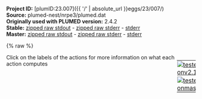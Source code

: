**Project ID:** [plumID:23.007]({{ '/' | absolute_url }}eggs/23/007/)  
**Source:** plumed-nest/nrpe3/plumed.dat  
**Originally used with PLUMED version:** 2.4.2  
**Stable:** [zipped raw stdout](plumed.dat.plumed.stdout.txt.zip) - [zipped raw stderr](plumed.dat.plumed.stderr.txt.zip) - [stderr](plumed.dat.plumed.stderr)  
**Master:** [zipped raw stdout](plumed.dat.plumed_master.stdout.txt.zip) - [zipped raw stderr](plumed.dat.plumed_master.stderr.txt.zip) - [stderr](plumed.dat.plumed_master.stderr)  

{% raw %}
<div style="width: 100%; float:left">
<div style="width: 90%; float:left" id="value_details_data/plumed-nest/nrpe3/plumed.dat"> Click on the labels of the actions for more information on what each action computes </div>
<div style="width: 10%; float:left"><table><tr><td style="padding:1px"><a href="plumed.dat.plumed.stderr"><img src="https://img.shields.io/badge/v2.10-passing-green.svg" alt="tested onv2.10" /></a></td></tr><tr><td style="padding:1px"><a href="plumed.dat.plumed_master.stderr"><img src="https://img.shields.io/badge/master-passing-green.svg" alt="tested onmaster" /></a></td></tr></table></div></div>
<pre style="width=97%;">
<span style="color:blue" class="comment">#! vim:ft=plumed</span>
<span style="color:blue" class="comment">#RESTART  </span>
<span class="plumedtooltip" style="color:green">WHOLEMOLECULES<span class="right">This action is used to rebuild molecules that can become split by the periodic boundary conditions. <a href="https://www.plumed.org/doc-master/user-doc/html/_w_h_o_l_e_m_o_l_e_c_u_l_e_s.html" style="color:green">More details</a><i></i></span></span> <span class="plumedtooltip">ENTITY0<span class="right">the atoms that make up a molecule that you wish to align<i></i></span></span>=1-73

<span style="display:none;" id="data/plumed-nest/nrpe3/plumed.dat">The WHOLEMOLECULES action with label <b></b> calculates something</span><span id="data/plumed-nest/nrpe3/plumed.datcn.dat_short"><span class="plumedtooltip" style="color:green">INCLUDE<span class="right">Includes an external input file, similar to #include in C preprocessor. <a href="https://www.plumed.org/doc-master/user-doc/html/_i_n_c_l_u_d_e.html">More details</a>. Show <a class="toggler" href='javascript:;' onclick='toggleDisplay("data/plumed-nest/nrpe3/plumed.datcn.dat");'>included file</a><i></i></span></span> <span class="plumedtooltip">FILE<span class="right">file to be included<i></i></span></span>=<a class="toggler" href='javascript:;' onclick='toggleDisplay("data/plumed-nest/nrpe3/plumed.datcn.dat");'>cn.dat</a>
</span><span id="data/plumed-nest/nrpe3/plumed.datcn.dat_long" style="display:none;"><span style="color:blue" class="comment"># The command:
</span><span class="toggler" style="color:red" onclick='toggleDisplay("data/plumed-nest/nrpe3/plumed.datcn.dat")'># INCLUDE FILE=cn.dat
</span><span style="color:blue" class="comment"># ensures PLUMED loads the contents of the file called cn.dat</span>
<span style="color:blue" class="comment"># The contents of this file are shown below (click the red comment to hide them).</span>
<span style="display:none;" id="data/plumed-nest/nrpe3/plumed.datcn.dat">The INCLUDE action with label <b>cn.dat</b> calculates something</span><b name="data/plumed-nest/nrpe3/plumed.datr1" onclick='showPath("data/plumed-nest/nrpe3/plumed.dat","data/plumed-nest/nrpe3/plumed.datr1","data/plumed-nest/nrpe3/plumed.datr1","violet")'>r1</b><span style="display:none;" id="data/plumed-nest/nrpe3/plumed.datr1">The COM action with label <b>r1</b> calculates the following quantities:<table  align="center" frame="void" width="95%" cellpadding="5%"><tr><td width="5%"><b> Quantity </b>  </td><td width="5%"><b> Type </b>  </td><td><b> Description </b> </td></tr><tr><td width="5%">r1</td><td width="5%"><font color="violet">atoms</font></td><td>virtual atom calculated by COM action</td></tr></table></span>: <span class="plumedtooltip" style="color:green">COM<span class="right">Calculate the center of mass for a group of atoms. <a href="https://www.plumed.org/doc-master/user-doc/html/_c_o_m.html" style="color:green">More details</a><i></i></span></span> <span class="plumedtooltip">ATOMS<span class="right">the list of atoms which are involved the virtual atom's definition<i></i></span></span>=13,22 <span style="color:blue" class="comment">#res 1 and 10 agg in trial 1</span>
<b name="data/plumed-nest/nrpe3/plumed.datr2" onclick='showPath("data/plumed-nest/nrpe3/plumed.dat","data/plumed-nest/nrpe3/plumed.datr2","data/plumed-nest/nrpe3/plumed.datr2","violet")'>r2</b><span style="display:none;" id="data/plumed-nest/nrpe3/plumed.datr2">The COM action with label <b>r2</b> calculates the following quantities:<table  align="center" frame="void" width="95%" cellpadding="5%"><tr><td width="5%"><b> Quantity </b>  </td><td width="5%"><b> Type </b>  </td><td><b> Description </b> </td></tr><tr><td width="5%">r2</td><td width="5%"><font color="violet">atoms</font></td><td>virtual atom calculated by COM action</td></tr></table></span>: <span class="plumedtooltip" style="color:green">COM<span class="right">Calculate the center of mass for a group of atoms. <a href="https://www.plumed.org/doc-master/user-doc/html/_c_o_m.html" style="color:green">More details</a><i></i></span></span> <span class="plumedtooltip">ATOMS<span class="right">the list of atoms which are involved the virtual atom's definition<i></i></span></span>=41,50
<b name="data/plumed-nest/nrpe3/plumed.datr3" onclick='showPath("data/plumed-nest/nrpe3/plumed.dat","data/plumed-nest/nrpe3/plumed.datr3","data/plumed-nest/nrpe3/plumed.datr3","violet")'>r3</b><span style="display:none;" id="data/plumed-nest/nrpe3/plumed.datr3">The COM action with label <b>r3</b> calculates the following quantities:<table  align="center" frame="void" width="95%" cellpadding="5%"><tr><td width="5%"><b> Quantity </b>  </td><td width="5%"><b> Type </b>  </td><td><b> Description </b> </td></tr><tr><td width="5%">r3</td><td width="5%"><font color="violet">atoms</font></td><td>virtual atom calculated by COM action</td></tr></table></span>: <span class="plumedtooltip" style="color:green">COM<span class="right">Calculate the center of mass for a group of atoms. <a href="https://www.plumed.org/doc-master/user-doc/html/_c_o_m.html" style="color:green">More details</a><i></i></span></span> <span class="plumedtooltip">ATOMS<span class="right">the list of atoms which are involved the virtual atom's definition<i></i></span></span>=63,72

<b name="data/plumed-nest/nrpe3/plumed.datc" onclick='showPath("data/plumed-nest/nrpe3/plumed.dat","data/plumed-nest/nrpe3/plumed.datc","data/plumed-nest/nrpe3/plumed.datc","black")'>c</b><span style="display:none;" id="data/plumed-nest/nrpe3/plumed.datc">The COORDINATION action with label <b>c</b> calculates the following quantities:<table  align="center" frame="void" width="95%" cellpadding="5%"><tr><td width="5%"><b> Quantity </b>  </td><td width="5%"><b> Type </b>  </td><td><b> Description </b> </td></tr><tr><td width="5%">c</td><td width="5%"><font color="black">scalar</font></td><td>the value of the coordination</td></tr></table></span>: <span class="plumedtooltip" style="color:green">COORDINATION<span class="right">Calculate coordination numbers. <a href="https://www.plumed.org/doc-master/user-doc/html/_c_o_o_r_d_i_n_a_t_i_o_n.html" style="color:green">More details</a><i></i></span></span> <span class="plumedtooltip">GROUPA<span class="right">First list of atoms<i></i></span></span>=<b name="data/plumed-nest/nrpe3/plumed.datr1">r1</b>,<b name="data/plumed-nest/nrpe3/plumed.datr1">r1</b>,<b name="data/plumed-nest/nrpe3/plumed.datr2">r2</b> <span class="plumedtooltip">GROUPB<span class="right">Second list of atoms (if empty, N*(N-1)/2 pairs in GROUPA are counted)<i></i></span></span>=<b name="data/plumed-nest/nrpe3/plumed.datr2">r2</b>,<b name="data/plumed-nest/nrpe3/plumed.datr3">r3</b>,<b name="data/plumed-nest/nrpe3/plumed.datr3">r3</b> <span class="plumedtooltip">R_0<span class="right">The r_0 parameter of the switching function<i></i></span></span>=0.5 <span class="plumedtooltip">NN<span class="right"> The n parameter of the switching function <i></i></span></span>=8 <span class="plumedtooltip">MM<span class="right"> The m parameter of the switching function; 0 implies 2*NN<i></i></span></span>=12  <span class="plumedtooltip">NLIST<span class="right"> Use a neighbor list to speed up the calculation<i></i></span></span> <span class="plumedtooltip">NL_CUTOFF<span class="right">The cutoff for the neighbor list<i></i></span></span>=0.75 <span class="plumedtooltip">NL_STRIDE<span class="right">The frequency with which we are updating the atoms in the neighbor list<i></i></span></span>=10 <span class="plumedtooltip">PAIR<span class="right"> Pair only 1st element of the 1st group with 1st element in the second, etc<i></i></span></span>
<br/><b name="data/plumed-nest/nrpe3/plumed.datc1" onclick='showPath("data/plumed-nest/nrpe3/plumed.dat","data/plumed-nest/nrpe3/plumed.datc1","data/plumed-nest/nrpe3/plumed.datc1","black")'>c1</b><span style="display:none;" id="data/plumed-nest/nrpe3/plumed.datc1">The COORDINATION action with label <b>c1</b> calculates the following quantities:<table  align="center" frame="void" width="95%" cellpadding="5%"><tr><td width="5%"><b> Quantity </b>  </td><td width="5%"><b> Type </b>  </td><td><b> Description </b> </td></tr><tr><td width="5%">c1</td><td width="5%"><font color="black">scalar</font></td><td>the value of the coordination</td></tr></table></span>: <span class="plumedtooltip" style="color:green">COORDINATION<span class="right">Calculate coordination numbers. <a href="https://www.plumed.org/doc-master/user-doc/html/_c_o_o_r_d_i_n_a_t_i_o_n.html" style="color:green">More details</a><i></i></span></span> <span class="plumedtooltip">GROUPA<span class="right">First list of atoms<i></i></span></span>=<b name="data/plumed-nest/nrpe3/plumed.datr1">r1</b> <span class="plumedtooltip">GROUPB<span class="right">Second list of atoms (if empty, N*(N-1)/2 pairs in GROUPA are counted)<i></i></span></span>=<b name="data/plumed-nest/nrpe3/plumed.datr2">r2</b> <span class="plumedtooltip">R_0<span class="right">The r_0 parameter of the switching function<i></i></span></span>=0.5 <span class="plumedtooltip">NN<span class="right"> The n parameter of the switching function <i></i></span></span>=8 <span class="plumedtooltip">MM<span class="right"> The m parameter of the switching function; 0 implies 2*NN<i></i></span></span>=12  <span class="plumedtooltip">NLIST<span class="right"> Use a neighbor list to speed up the calculation<i></i></span></span> <span class="plumedtooltip">NL_CUTOFF<span class="right">The cutoff for the neighbor list<i></i></span></span>=0.75 <span class="plumedtooltip">NL_STRIDE<span class="right">The frequency with which we are updating the atoms in the neighbor list<i></i></span></span>=10
<b name="data/plumed-nest/nrpe3/plumed.datc2" onclick='showPath("data/plumed-nest/nrpe3/plumed.dat","data/plumed-nest/nrpe3/plumed.datc2","data/plumed-nest/nrpe3/plumed.datc2","black")'>c2</b><span style="display:none;" id="data/plumed-nest/nrpe3/plumed.datc2">The COORDINATION action with label <b>c2</b> calculates the following quantities:<table  align="center" frame="void" width="95%" cellpadding="5%"><tr><td width="5%"><b> Quantity </b>  </td><td width="5%"><b> Type </b>  </td><td><b> Description </b> </td></tr><tr><td width="5%">c2</td><td width="5%"><font color="black">scalar</font></td><td>the value of the coordination</td></tr></table></span>: <span class="plumedtooltip" style="color:green">COORDINATION<span class="right">Calculate coordination numbers. <a href="https://www.plumed.org/doc-master/user-doc/html/_c_o_o_r_d_i_n_a_t_i_o_n.html" style="color:green">More details</a><i></i></span></span> <span class="plumedtooltip">GROUPA<span class="right">First list of atoms<i></i></span></span>=<b name="data/plumed-nest/nrpe3/plumed.datr1">r1</b> <span class="plumedtooltip">GROUPB<span class="right">Second list of atoms (if empty, N*(N-1)/2 pairs in GROUPA are counted)<i></i></span></span>=<b name="data/plumed-nest/nrpe3/plumed.datr3">r3</b> <span class="plumedtooltip">R_0<span class="right">The r_0 parameter of the switching function<i></i></span></span>=0.5 <span class="plumedtooltip">NN<span class="right"> The n parameter of the switching function <i></i></span></span>=8 <span class="plumedtooltip">MM<span class="right"> The m parameter of the switching function; 0 implies 2*NN<i></i></span></span>=12  <span class="plumedtooltip">NLIST<span class="right"> Use a neighbor list to speed up the calculation<i></i></span></span> <span class="plumedtooltip">NL_CUTOFF<span class="right">The cutoff for the neighbor list<i></i></span></span>=0.75 <span class="plumedtooltip">NL_STRIDE<span class="right">The frequency with which we are updating the atoms in the neighbor list<i></i></span></span>=10
<b name="data/plumed-nest/nrpe3/plumed.datc3" onclick='showPath("data/plumed-nest/nrpe3/plumed.dat","data/plumed-nest/nrpe3/plumed.datc3","data/plumed-nest/nrpe3/plumed.datc3","black")'>c3</b><span style="display:none;" id="data/plumed-nest/nrpe3/plumed.datc3">The COORDINATION action with label <b>c3</b> calculates the following quantities:<table  align="center" frame="void" width="95%" cellpadding="5%"><tr><td width="5%"><b> Quantity </b>  </td><td width="5%"><b> Type </b>  </td><td><b> Description </b> </td></tr><tr><td width="5%">c3</td><td width="5%"><font color="black">scalar</font></td><td>the value of the coordination</td></tr></table></span>: <span class="plumedtooltip" style="color:green">COORDINATION<span class="right">Calculate coordination numbers. <a href="https://www.plumed.org/doc-master/user-doc/html/_c_o_o_r_d_i_n_a_t_i_o_n.html" style="color:green">More details</a><i></i></span></span> <span class="plumedtooltip">GROUPA<span class="right">First list of atoms<i></i></span></span>=<b name="data/plumed-nest/nrpe3/plumed.datr2">r2</b> <span class="plumedtooltip">GROUPB<span class="right">Second list of atoms (if empty, N*(N-1)/2 pairs in GROUPA are counted)<i></i></span></span>=<b name="data/plumed-nest/nrpe3/plumed.datr3">r3</b> <span class="plumedtooltip">R_0<span class="right">The r_0 parameter of the switching function<i></i></span></span>=0.5 <span class="plumedtooltip">NN<span class="right"> The n parameter of the switching function <i></i></span></span>=8 <span class="plumedtooltip">MM<span class="right"> The m parameter of the switching function; 0 implies 2*NN<i></i></span></span>=12  <span class="plumedtooltip">NLIST<span class="right"> Use a neighbor list to speed up the calculation<i></i></span></span> <span class="plumedtooltip">NL_CUTOFF<span class="right">The cutoff for the neighbor list<i></i></span></span>=0.75 <span class="plumedtooltip">NL_STRIDE<span class="right">The frequency with which we are updating the atoms in the neighbor list<i></i></span></span>=10
<span style="color:blue"># --- End of included input --- </span></span><span id="data/plumed-nest/nrpe3/plumed.datcv.dat_short"><span class="plumedtooltip" style="color:green">INCLUDE<span class="right">Includes an external input file, similar to #include in C preprocessor. <a href="https://www.plumed.org/doc-master/user-doc/html/_i_n_c_l_u_d_e.html">More details</a>. Show <a class="toggler" href='javascript:;' onclick='toggleDisplay("data/plumed-nest/nrpe3/plumed.datcv.dat");'>included file</a><i></i></span></span> <span class="plumedtooltip">FILE<span class="right">file to be included<i></i></span></span>=<a class="toggler" href='javascript:;' onclick='toggleDisplay("data/plumed-nest/nrpe3/plumed.datcv.dat");'>cv.dat</a>
</span><span id="data/plumed-nest/nrpe3/plumed.datcv.dat_long" style="display:none;"><span style="color:blue" class="comment"># The command:
</span><span class="toggler" style="color:red" onclick='toggleDisplay("data/plumed-nest/nrpe3/plumed.datcv.dat")'># INCLUDE FILE=cv.dat
</span><span style="color:blue" class="comment"># ensures PLUMED loads the contents of the file called cv.dat</span>
<span style="color:blue" class="comment"># The contents of this file are shown below (click the red comment to hide them).</span>
<span style="color:blue" class="comment"># dihedrals</span>
<span style="color:blue" class="comment"># phi</span>
<span style="display:none;" id="data/plumed-nest/nrpe3/plumed.datcv.dat">The INCLUDE action with label <b>cv.dat</b> calculates something</span><b name="data/plumed-nest/nrpe3/plumed.datphi0" onclick='showPath("data/plumed-nest/nrpe3/plumed.dat","data/plumed-nest/nrpe3/plumed.datphi0","data/plumed-nest/nrpe3/plumed.datphi0","black")'>phi0</b><span style="display:none;" id="data/plumed-nest/nrpe3/plumed.datphi0">The TORSION action with label <b>phi0</b> calculates the following quantities:<table  align="center" frame="void" width="95%" cellpadding="5%"><tr><td width="5%"><b> Quantity </b>  </td><td width="5%"><b> Type </b>  </td><td><b> Description </b> </td></tr><tr><td width="5%">phi0</td><td width="5%"><font color="black">scalar</font></td><td>the TORSION involving these atoms</td></tr></table></span>: <span class="plumedtooltip" style="color:green">TORSION<span class="right">Calculate a torsional angle. <a href="https://www.plumed.org/doc-master/user-doc/html/_t_o_r_s_i_o_n.html" style="color:green">More details</a><i></i></span></span> <span class="plumedtooltip">ATOMS<span class="right">the four atoms involved in the torsional angle<i></i></span></span>=24,4,3,1
<b name="data/plumed-nest/nrpe3/plumed.datphi1" onclick='showPath("data/plumed-nest/nrpe3/plumed.dat","data/plumed-nest/nrpe3/plumed.datphi1","data/plumed-nest/nrpe3/plumed.datphi1","black")'>phi1</b><span style="display:none;" id="data/plumed-nest/nrpe3/plumed.datphi1">The TORSION action with label <b>phi1</b> calculates the following quantities:<table  align="center" frame="void" width="95%" cellpadding="5%"><tr><td width="5%"><b> Quantity </b>  </td><td width="5%"><b> Type </b>  </td><td><b> Description </b> </td></tr><tr><td width="5%">phi1</td><td width="5%"><font color="black">scalar</font></td><td>the TORSION involving these atoms</td></tr></table></span>: <span class="plumedtooltip" style="color:green">TORSION<span class="right">Calculate a torsional angle. <a href="https://www.plumed.org/doc-master/user-doc/html/_t_o_r_s_i_o_n.html" style="color:green">More details</a><i></i></span></span> <span class="plumedtooltip">ATOMS<span class="right">the four atoms involved in the torsional angle<i></i></span></span>=1,32,31,29

<span style="color:blue" class="comment"># psi</span>
<b name="data/plumed-nest/nrpe3/plumed.datpsi0" onclick='showPath("data/plumed-nest/nrpe3/plumed.dat","data/plumed-nest/nrpe3/plumed.datpsi0","data/plumed-nest/nrpe3/plumed.datpsi0","black")'>psi0</b><span style="display:none;" id="data/plumed-nest/nrpe3/plumed.datpsi0">The TORSION action with label <b>psi0</b> calculates the following quantities:<table  align="center" frame="void" width="95%" cellpadding="5%"><tr><td width="5%"><b> Quantity </b>  </td><td width="5%"><b> Type </b>  </td><td><b> Description </b> </td></tr><tr><td width="5%">psi0</td><td width="5%"><font color="black">scalar</font></td><td>the TORSION involving these atoms</td></tr></table></span>: <span class="plumedtooltip" style="color:green">TORSION<span class="right">Calculate a torsional angle. <a href="https://www.plumed.org/doc-master/user-doc/html/_t_o_r_s_i_o_n.html" style="color:green">More details</a><i></i></span></span> <span class="plumedtooltip">ATOMS<span class="right">the four atoms involved in the torsional angle<i></i></span></span>=26,24,4,3
<b name="data/plumed-nest/nrpe3/plumed.datpsi1" onclick='showPath("data/plumed-nest/nrpe3/plumed.dat","data/plumed-nest/nrpe3/plumed.datpsi1","data/plumed-nest/nrpe3/plumed.datpsi1","black")'>psi1</b><span style="display:none;" id="data/plumed-nest/nrpe3/plumed.datpsi1">The TORSION action with label <b>psi1</b> calculates the following quantities:<table  align="center" frame="void" width="95%" cellpadding="5%"><tr><td width="5%"><b> Quantity </b>  </td><td width="5%"><b> Type </b>  </td><td><b> Description </b> </td></tr><tr><td width="5%">psi1</td><td width="5%"><font color="black">scalar</font></td><td>the TORSION involving these atoms</td></tr></table></span>: <span class="plumedtooltip" style="color:green">TORSION<span class="right">Calculate a torsional angle. <a href="https://www.plumed.org/doc-master/user-doc/html/_t_o_r_s_i_o_n.html" style="color:green">More details</a><i></i></span></span> <span class="plumedtooltip">ATOMS<span class="right">the four atoms involved in the torsional angle<i></i></span></span>=3,1,32,31
<b name="data/plumed-nest/nrpe3/plumed.datpsi2" onclick='showPath("data/plumed-nest/nrpe3/plumed.dat","data/plumed-nest/nrpe3/plumed.datpsi2","data/plumed-nest/nrpe3/plumed.datpsi2","black")'>psi2</b><span style="display:none;" id="data/plumed-nest/nrpe3/plumed.datpsi2">The TORSION action with label <b>psi2</b> calculates the following quantities:<table  align="center" frame="void" width="95%" cellpadding="5%"><tr><td width="5%"><b> Quantity </b>  </td><td width="5%"><b> Type </b>  </td><td><b> Description </b> </td></tr><tr><td width="5%">psi2</td><td width="5%"><font color="black">scalar</font></td><td>the TORSION involving these atoms</td></tr></table></span>: <span class="plumedtooltip" style="color:green">TORSION<span class="right">Calculate a torsional angle. <a href="https://www.plumed.org/doc-master/user-doc/html/_t_o_r_s_i_o_n.html" style="color:green">More details</a><i></i></span></span> <span class="plumedtooltip">ATOMS<span class="right">the four atoms involved in the torsional angle<i></i></span></span>=31,29,54,52

<span style="color:blue" class="comment"># omega</span>
<b name="data/plumed-nest/nrpe3/plumed.datomega0" onclick='showPath("data/plumed-nest/nrpe3/plumed.dat","data/plumed-nest/nrpe3/plumed.datomega0","data/plumed-nest/nrpe3/plumed.datomega0","black")'>omega0</b><span style="display:none;" id="data/plumed-nest/nrpe3/plumed.datomega0">The TORSION action with label <b>omega0</b> calculates the following quantities:<table  align="center" frame="void" width="95%" cellpadding="5%"><tr><td width="5%"><b> Quantity </b>  </td><td width="5%"><b> Type </b>  </td><td><b> Description </b> </td></tr><tr><td width="5%">omega0</td><td width="5%"><font color="black">scalar</font></td><td>the TORSION involving these atoms</td></tr></table></span>: <span class="plumedtooltip" style="color:green">TORSION<span class="right">Calculate a torsional angle. <a href="https://www.plumed.org/doc-master/user-doc/html/_t_o_r_s_i_o_n.html" style="color:green">More details</a><i></i></span></span> <span class="plumedtooltip">ATOMS<span class="right">the four atoms involved in the torsional angle<i></i></span></span>=4,3,1,32
<b name="data/plumed-nest/nrpe3/plumed.datomega1" onclick='showPath("data/plumed-nest/nrpe3/plumed.dat","data/plumed-nest/nrpe3/plumed.datomega1","data/plumed-nest/nrpe3/plumed.datomega1","black")'>omega1</b><span style="display:none;" id="data/plumed-nest/nrpe3/plumed.datomega1">The TORSION action with label <b>omega1</b> calculates the following quantities:<table  align="center" frame="void" width="95%" cellpadding="5%"><tr><td width="5%"><b> Quantity </b>  </td><td width="5%"><b> Type </b>  </td><td><b> Description </b> </td></tr><tr><td width="5%">omega1</td><td width="5%"><font color="black">scalar</font></td><td>the TORSION involving these atoms</td></tr></table></span>: <span class="plumedtooltip" style="color:green">TORSION<span class="right">Calculate a torsional angle. <a href="https://www.plumed.org/doc-master/user-doc/html/_t_o_r_s_i_o_n.html" style="color:green">More details</a><i></i></span></span> <span class="plumedtooltip">ATOMS<span class="right">the four atoms involved in the torsional angle<i></i></span></span>=32,31,29,54

<span style="color:blue" class="comment"># chi-1</span>
<b name="data/plumed-nest/nrpe3/plumed.datchi0" onclick='showPath("data/plumed-nest/nrpe3/plumed.dat","data/plumed-nest/nrpe3/plumed.datchi0","data/plumed-nest/nrpe3/plumed.datchi0","black")'>chi0</b><span style="display:none;" id="data/plumed-nest/nrpe3/plumed.datchi0">The TORSION action with label <b>chi0</b> calculates the following quantities:<table  align="center" frame="void" width="95%" cellpadding="5%"><tr><td width="5%"><b> Quantity </b>  </td><td width="5%"><b> Type </b>  </td><td><b> Description </b> </td></tr><tr><td width="5%">chi0</td><td width="5%"><font color="black">scalar</font></td><td>the TORSION involving these atoms</td></tr></table></span>: <span class="plumedtooltip" style="color:green">TORSION<span class="right">Calculate a torsional angle. <a href="https://www.plumed.org/doc-master/user-doc/html/_t_o_r_s_i_o_n.html" style="color:green">More details</a><i></i></span></span> <span class="plumedtooltip">ATOMS<span class="right">the four atoms involved in the torsional angle<i></i></span></span>=4,3,7,13
<b name="data/plumed-nest/nrpe3/plumed.datchi1" onclick='showPath("data/plumed-nest/nrpe3/plumed.dat","data/plumed-nest/nrpe3/plumed.datchi1","data/plumed-nest/nrpe3/plumed.datchi1","black")'>chi1</b><span style="display:none;" id="data/plumed-nest/nrpe3/plumed.datchi1">The TORSION action with label <b>chi1</b> calculates the following quantities:<table  align="center" frame="void" width="95%" cellpadding="5%"><tr><td width="5%"><b> Quantity </b>  </td><td width="5%"><b> Type </b>  </td><td><b> Description </b> </td></tr><tr><td width="5%">chi1</td><td width="5%"><font color="black">scalar</font></td><td>the TORSION involving these atoms</td></tr></table></span>: <span class="plumedtooltip" style="color:green">TORSION<span class="right">Calculate a torsional angle. <a href="https://www.plumed.org/doc-master/user-doc/html/_t_o_r_s_i_o_n.html" style="color:green">More details</a><i></i></span></span> <span class="plumedtooltip">ATOMS<span class="right">the four atoms involved in the torsional angle<i></i></span></span>=32,31,35,41
<b name="data/plumed-nest/nrpe3/plumed.datchi2" onclick='showPath("data/plumed-nest/nrpe3/plumed.dat","data/plumed-nest/nrpe3/plumed.datchi2","data/plumed-nest/nrpe3/plumed.datchi2","black")'>chi2</b><span style="display:none;" id="data/plumed-nest/nrpe3/plumed.datchi2">The TORSION action with label <b>chi2</b> calculates the following quantities:<table  align="center" frame="void" width="95%" cellpadding="5%"><tr><td width="5%"><b> Quantity </b>  </td><td width="5%"><b> Type </b>  </td><td><b> Description </b> </td></tr><tr><td width="5%">chi2</td><td width="5%"><font color="black">scalar</font></td><td>the TORSION involving these atoms</td></tr></table></span>: <span class="plumedtooltip" style="color:green">TORSION<span class="right">Calculate a torsional angle. <a href="https://www.plumed.org/doc-master/user-doc/html/_t_o_r_s_i_o_n.html" style="color:green">More details</a><i></i></span></span> <span class="plumedtooltip">ATOMS<span class="right">the four atoms involved in the torsional angle<i></i></span></span>=54,52,57,63

<span style="color:blue" class="comment"># chi-2</span>
<b name="data/plumed-nest/nrpe3/plumed.datchi20" onclick='showPath("data/plumed-nest/nrpe3/plumed.dat","data/plumed-nest/nrpe3/plumed.datchi20","data/plumed-nest/nrpe3/plumed.datchi20","black")'>chi20</b><span style="display:none;" id="data/plumed-nest/nrpe3/plumed.datchi20">The TORSION action with label <b>chi20</b> calculates the following quantities:<table  align="center" frame="void" width="95%" cellpadding="5%"><tr><td width="5%"><b> Quantity </b>  </td><td width="5%"><b> Type </b>  </td><td><b> Description </b> </td></tr><tr><td width="5%">chi20</td><td width="5%"><font color="black">scalar</font></td><td>the TORSION involving these atoms</td></tr></table></span>: <span class="plumedtooltip" style="color:green">TORSION<span class="right">Calculate a torsional angle. <a href="https://www.plumed.org/doc-master/user-doc/html/_t_o_r_s_i_o_n.html" style="color:green">More details</a><i></i></span></span> <span class="plumedtooltip">ATOMS<span class="right">the four atoms involved in the torsional angle<i></i></span></span>=3,7,13,9
<b name="data/plumed-nest/nrpe3/plumed.datchi21" onclick='showPath("data/plumed-nest/nrpe3/plumed.dat","data/plumed-nest/nrpe3/plumed.datchi21","data/plumed-nest/nrpe3/plumed.datchi21","black")'>chi21</b><span style="display:none;" id="data/plumed-nest/nrpe3/plumed.datchi21">The TORSION action with label <b>chi21</b> calculates the following quantities:<table  align="center" frame="void" width="95%" cellpadding="5%"><tr><td width="5%"><b> Quantity </b>  </td><td width="5%"><b> Type </b>  </td><td><b> Description </b> </td></tr><tr><td width="5%">chi21</td><td width="5%"><font color="black">scalar</font></td><td>the TORSION involving these atoms</td></tr></table></span>: <span class="plumedtooltip" style="color:green">TORSION<span class="right">Calculate a torsional angle. <a href="https://www.plumed.org/doc-master/user-doc/html/_t_o_r_s_i_o_n.html" style="color:green">More details</a><i></i></span></span> <span class="plumedtooltip">ATOMS<span class="right">the four atoms involved in the torsional angle<i></i></span></span>=31,35,41,37
<b name="data/plumed-nest/nrpe3/plumed.datchi22" onclick='showPath("data/plumed-nest/nrpe3/plumed.dat","data/plumed-nest/nrpe3/plumed.datchi22","data/plumed-nest/nrpe3/plumed.datchi22","black")'>chi22</b><span style="display:none;" id="data/plumed-nest/nrpe3/plumed.datchi22">The TORSION action with label <b>chi22</b> calculates the following quantities:<table  align="center" frame="void" width="95%" cellpadding="5%"><tr><td width="5%"><b> Quantity </b>  </td><td width="5%"><b> Type </b>  </td><td><b> Description </b> </td></tr><tr><td width="5%">chi22</td><td width="5%"><font color="black">scalar</font></td><td>the TORSION involving these atoms</td></tr></table></span>: <span class="plumedtooltip" style="color:green">TORSION<span class="right">Calculate a torsional angle. <a href="https://www.plumed.org/doc-master/user-doc/html/_t_o_r_s_i_o_n.html" style="color:green">More details</a><i></i></span></span> <span class="plumedtooltip">ATOMS<span class="right">the four atoms involved in the torsional angle<i></i></span></span>=52,57,63,58
<span style="color:blue"># --- End of included input --- </span></span><span id="data/plumed-nest/nrpe3/plumed.datimp.dat_short"><span class="plumedtooltip" style="color:green">INCLUDE<span class="right">Includes an external input file, similar to #include in C preprocessor. <a href="https://www.plumed.org/doc-master/user-doc/html/_i_n_c_l_u_d_e.html">More details</a>. Show <a class="toggler" href='javascript:;' onclick='toggleDisplay("data/plumed-nest/nrpe3/plumed.datimp.dat");'>included file</a><i></i></span></span> <span class="plumedtooltip">FILE<span class="right">file to be included<i></i></span></span>=<a class="toggler" href='javascript:;' onclick='toggleDisplay("data/plumed-nest/nrpe3/plumed.datimp.dat");'>imp.dat</a>
</span><span id="data/plumed-nest/nrpe3/plumed.datimp.dat_long" style="display:none;"><span style="color:blue" class="comment"># The command:
</span><span class="toggler" style="color:red" onclick='toggleDisplay("data/plumed-nest/nrpe3/plumed.datimp.dat")'># INCLUDE FILE=imp.dat
</span><span style="color:blue" class="comment"># ensures PLUMED loads the contents of the file called imp.dat</span>
<span style="color:blue" class="comment"># The contents of this file are shown below (click the red comment to hide them).</span>
<span style="color:blue" class="comment"># dihedrals</span>
<span style="color:blue" class="comment"># improper</span>
<span style="display:none;" id="data/plumed-nest/nrpe3/plumed.datimp.dat">The INCLUDE action with label <b>imp.dat</b> calculates something</span><b name="data/plumed-nest/nrpe3/plumed.datimp0" onclick='showPath("data/plumed-nest/nrpe3/plumed.dat","data/plumed-nest/nrpe3/plumed.datimp0","data/plumed-nest/nrpe3/plumed.datimp0","black")'>imp0</b><span style="display:none;" id="data/plumed-nest/nrpe3/plumed.datimp0">The TORSION action with label <b>imp0</b> calculates the following quantities:<table  align="center" frame="void" width="95%" cellpadding="5%"><tr><td width="5%"><b> Quantity </b>  </td><td width="5%"><b> Type </b>  </td><td><b> Description </b> </td></tr><tr><td width="5%">imp0</td><td width="5%"><font color="black">scalar</font></td><td>the TORSION involving these atoms</td></tr></table></span>: <span class="plumedtooltip" style="color:green">TORSION<span class="right">Calculate a torsional angle. <a href="https://www.plumed.org/doc-master/user-doc/html/_t_o_r_s_i_o_n.html" style="color:green">More details</a><i></i></span></span> <span class="plumedtooltip">ATOMS<span class="right">the four atoms involved in the torsional angle<i></i></span></span>=7,8,9,13
<b name="data/plumed-nest/nrpe3/plumed.datimp1" onclick='showPath("data/plumed-nest/nrpe3/plumed.dat","data/plumed-nest/nrpe3/plumed.datimp1","data/plumed-nest/nrpe3/plumed.datimp1","black")'>imp1</b><span style="display:none;" id="data/plumed-nest/nrpe3/plumed.datimp1">The TORSION action with label <b>imp1</b> calculates the following quantities:<table  align="center" frame="void" width="95%" cellpadding="5%"><tr><td width="5%"><b> Quantity </b>  </td><td width="5%"><b> Type </b>  </td><td><b> Description </b> </td></tr><tr><td width="5%">imp1</td><td width="5%"><font color="black">scalar</font></td><td>the TORSION involving these atoms</td></tr></table></span>: <span class="plumedtooltip" style="color:green">TORSION<span class="right">Calculate a torsional angle. <a href="https://www.plumed.org/doc-master/user-doc/html/_t_o_r_s_i_o_n.html" style="color:green">More details</a><i></i></span></span> <span class="plumedtooltip">ATOMS<span class="right">the four atoms involved in the torsional angle<i></i></span></span>=35,36,37,41
<b name="data/plumed-nest/nrpe3/plumed.datimp2" onclick='showPath("data/plumed-nest/nrpe3/plumed.dat","data/plumed-nest/nrpe3/plumed.datimp2","data/plumed-nest/nrpe3/plumed.datimp2","black")'>imp2</b><span style="display:none;" id="data/plumed-nest/nrpe3/plumed.datimp2">The TORSION action with label <b>imp2</b> calculates the following quantities:<table  align="center" frame="void" width="95%" cellpadding="5%"><tr><td width="5%"><b> Quantity </b>  </td><td width="5%"><b> Type </b>  </td><td><b> Description </b> </td></tr><tr><td width="5%">imp2</td><td width="5%"><font color="black">scalar</font></td><td>the TORSION involving these atoms</td></tr></table></span>: <span class="plumedtooltip" style="color:green">TORSION<span class="right">Calculate a torsional angle. <a href="https://www.plumed.org/doc-master/user-doc/html/_t_o_r_s_i_o_n.html" style="color:green">More details</a><i></i></span></span> <span class="plumedtooltip">ATOMS<span class="right">the four atoms involved in the torsional angle<i></i></span></span>=57,58,59,63

<span style="color:blue" class="comment">#PRINT ARG=* STRIDE=1000 FILE=DRIVER</span>
<span style="color:blue"># --- End of included input --- </span></span><br/><span style="color:blue" class="comment"># rg</span>
<b name="data/plumed-nest/nrpe3/plumed.datrg" onclick='showPath("data/plumed-nest/nrpe3/plumed.dat","data/plumed-nest/nrpe3/plumed.datrg","data/plumed-nest/nrpe3/plumed.datrg","black")'>rg</b><span style="display:none;" id="data/plumed-nest/nrpe3/plumed.datrg">The GYRATION action with label <b>rg</b> calculates the following quantities:<table  align="center" frame="void" width="95%" cellpadding="5%"><tr><td width="5%"><b> Quantity </b>  </td><td width="5%"><b> Type </b>  </td><td><b> Description </b> </td></tr><tr><td width="5%">rg</td><td width="5%"><font color="black">scalar</font></td><td>the radius of gyration</td></tr></table></span>: <span class="plumedtooltip" style="color:green">GYRATION<span class="right">Calculate the radius of gyration, or other properties related to it. <a href="https://www.plumed.org/doc-master/user-doc/html/_g_y_r_a_t_i_o_n.html" style="color:green">More details</a><i></i></span></span> <span class="plumedtooltip">TYPE<span class="right"> The type of calculation relative to the Gyration Tensor you want to perform<i></i></span></span>=RADIUS <span class="plumedtooltip">ATOMS<span class="right">the group of atoms that you are calculating the Gyration Tensor for<i></i></span></span>=1,3,4,29,31,32,52,54


<span style="color:blue" class="comment"># prevent r-&gt;ss transition </span>
<span id="data/plumed-nest/nrpe3/plumed.datdefrestraint_short"><span class="plumedtooltip" style="color:green">RESTRAINT<span class="right">Adds harmonic and/or linear restraints on one or more variables. This action has <a class="toggler" href='javascript:;' onclick='toggleDisplay("data/plumed-nest/nrpe3/plumed.datdefrestraint");'>hidden defaults</a>. <a href="https://www.plumed.org/doc-master/user-doc/html/_r_e_s_t_r_a_i_n_t.html">More details</a><i></i></span></span> <span class="plumedtooltip">ARG<span class="right">the values the harmonic restraint acts upon<i></i></span></span>=<b name="data/plumed-nest/nrpe3/plumed.datimp0">imp0</b>,<b name="data/plumed-nest/nrpe3/plumed.datimp1">imp1</b>,<b name="data/plumed-nest/nrpe3/plumed.datimp2">imp2</b> <span class="plumedtooltip">AT<span class="right">the position of the restraint<i></i></span></span>=-0.7,-0.7,-0.7 <span class="plumedtooltip">KAPPA<span class="right"> specifies that the restraint is harmonic and what the values of the force constants on each of the variables are<i></i></span></span>=150,150,150 <span class="plumedtooltip">LABEL<span class="right">a label for the action so that its output can be referenced in the input to other actions<i></i></span></span>=<b name="data/plumed-nest/nrpe3/plumed.datrestraint" onclick='showPath("data/plumed-nest/nrpe3/plumed.dat","data/plumed-nest/nrpe3/plumed.datrestraint","data/plumed-nest/nrpe3/plumed.datrestraint","black")'>restraint</b><span style="display:none;" id="data/plumed-nest/nrpe3/plumed.datrestraint">The RESTRAINT action with label <b>restraint</b> calculates the following quantities:<table  align="center" frame="void" width="95%" cellpadding="5%"><tr><td width="5%"><b> Quantity </b>  </td><td width="5%"><b> Type </b>  </td><td><b> Description </b> </td></tr><tr><td width="5%">restraint.bias</td><td width="5%"><font color="black">scalar</font></td><td>the instantaneous value of the bias potential</td></tr><tr><td width="5%">restraint.force2</td><td width="5%"><font color="black">scalar</font></td><td>the instantaneous value of the squared force due to this bias potential</td></tr></table></span>
</span><span id="data/plumed-nest/nrpe3/plumed.datdefrestraint_long" style="display:none;"><span class="plumedtooltip" style="color:green">RESTRAINT<span class="right">Adds harmonic and/or linear restraints on one or more variables. This action uses the <a class="toggler" href='javascript:;' onclick='toggleDisplay("data/plumed-nest/nrpe3/plumed.datdefrestraint");'>defaults shown here</a>. <a href="https://www.plumed.org/doc-master/user-doc/html/_r_e_s_t_r_a_i_n_t.html">More details</a><i></i></span></span> <span class="plumedtooltip">ARG<span class="right">the values the harmonic restraint acts upon<i></i></span></span>=<b name="data/plumed-nest/nrpe3/plumed.datimp0">imp0</b>,<b name="data/plumed-nest/nrpe3/plumed.datimp1">imp1</b>,<b name="data/plumed-nest/nrpe3/plumed.datimp2">imp2</b> <span class="plumedtooltip">AT<span class="right">the position of the restraint<i></i></span></span>=-0.7,-0.7,-0.7 <span class="plumedtooltip">KAPPA<span class="right"> specifies that the restraint is harmonic and what the values of the force constants on each of the variables are<i></i></span></span>=150,150,150 <span class="plumedtooltip">LABEL<span class="right">a label for the action so that its output can be referenced in the input to other actions<i></i></span></span>=<b name="data/plumed-nest/nrpe3/plumed.datrestraint" onclick='showPath("data/plumed-nest/nrpe3/plumed.dat","data/plumed-nest/nrpe3/plumed.datrestraint","data/plumed-nest/nrpe3/plumed.datrestraint","black")'>restraint</b>  <span class="plumedtooltip">SLOPE<span class="right"> specifies that the restraint is linear and what the values of the force constants on each of the variables are<i></i></span></span>=0.0,0.0,0.0
</span><br/><span class="plumedtooltip" style="color:green">PBMETAD<span class="right">Used to performed Parallel Bias metadynamics. <a href="https://www.plumed.org/doc-master/user-doc/html/_p_b_m_e_t_a_d.html" style="color:green">More details</a><i></i></span></span> ...
	<span class="plumedtooltip">ARG<span class="right">the labels of the scalars on which the bias will act<i></i></span></span>=<b name="data/plumed-nest/nrpe3/plumed.datc">c</b>,<b name="data/plumed-nest/nrpe3/plumed.datc1">c1</b>,<b name="data/plumed-nest/nrpe3/plumed.datc2">c2</b>,<b name="data/plumed-nest/nrpe3/plumed.datc3">c3</b>,<b name="data/plumed-nest/nrpe3/plumed.datrg">rg</b>,<b name="data/plumed-nest/nrpe3/plumed.datomega0">omega0</b>,<b name="data/plumed-nest/nrpe3/plumed.datomega1">omega1</b>,<b name="data/plumed-nest/nrpe3/plumed.datphi0">phi0</b>,<b name="data/plumed-nest/nrpe3/plumed.datphi1">phi1</b>,<b name="data/plumed-nest/nrpe3/plumed.datpsi0">psi0</b>,<b name="data/plumed-nest/nrpe3/plumed.datpsi1">psi1</b>,<b name="data/plumed-nest/nrpe3/plumed.datpsi2">psi2</b>,<b name="data/plumed-nest/nrpe3/plumed.datchi0">chi0</b>,<b name="data/plumed-nest/nrpe3/plumed.datchi1">chi1</b>,<b name="data/plumed-nest/nrpe3/plumed.datchi2">chi2</b>
	<span class="plumedtooltip">SIGMA<span class="right">the widths of the Gaussian hills<i></i></span></span>=0.5,0.5,0.5,0.5,0.1,0.35,0.35,0.35,0.35,0.35,0.35,0.35,0.35,0.35,0.35
	<span class="plumedtooltip">HEIGHT<span class="right">the height of the Gaussian hills, one for all biases<i></i></span></span>=2.5 <span style="color:blue" class="comment">#kj/mol</span>
  <span class="plumedtooltip">PACE<span class="right">the frequency for hill addition, one for all biases<i></i></span></span>=500
	<span class="plumedtooltip">BIASFACTOR<span class="right">use well tempered metadynamics with this bias factor, one for all biases<i></i></span></span>=50
	<span class="plumedtooltip">GRID_MIN<span class="right">the lower bounds for the grid<i></i></span></span>=-1,-1,-1,-1,-1,-pi,-pi,-pi,-pi,-pi,-pi,-pi,-pi,-pi,-pi
	<span class="plumedtooltip">GRID_MAX<span class="right">the upper bounds for the grid<i></i></span></span>=20,20,20,20,20,pi,pi,pi,pi,pi,pi,pi,pi,pi,pi
	<span class="plumedtooltip">LABEL<span class="right">a label for the action so that its output can be referenced in the input to other actions<i></i></span></span>=<b name="data/plumed-nest/nrpe3/plumed.datpb" onclick='showPath("data/plumed-nest/nrpe3/plumed.dat","data/plumed-nest/nrpe3/plumed.datpb","data/plumed-nest/nrpe3/plumed.datpb","black")'>pb</b><span style="display:none;" id="data/plumed-nest/nrpe3/plumed.datpb">The PBMETAD action with label <b>pb</b> calculates the following quantities:<table  align="center" frame="void" width="95%" cellpadding="5%"><tr><td width="5%"><b> Quantity </b>  </td><td width="5%"><b> Type </b>  </td><td><b> Description </b> </td></tr><tr><td width="5%">pb.bias</td><td width="5%"><font color="black">scalar</font></td><td>the instantaneous value of the bias potential</td></tr></table></span>
	<span class="plumedtooltip">FILE<span class="right">files in which the lists of added hills are stored, default names are assigned using arguments if FILE is not found<i></i></span></span>=HILLS_c,HILLS_c1,HILLS_c2,HILLS_c3,HILLS_rg,HILLS_omega0,HILLS_omega1,HILLS_phi0,HILLS_phi1,HILLS_psi0,HILLS_psi1,HILLS_psi2,HILLS_chi0,HILLS_chi1,HILLS_chi2
... PBMETAD
<br/><span class="plumedtooltip" style="color:green">PRINT<span class="right">Print quantities to a file. <a href="https://www.plumed.org/doc-master/user-doc/html/_p_r_i_n_t.html" style="color:green">More details</a><i></i></span></span> <span class="plumedtooltip">ARG<span class="right">the labels of the values that you would like to print to the file<i></i></span></span>=* <span class="plumedtooltip">STRIDE<span class="right"> the frequency with which the quantities of interest should be output<i></i></span></span>=500 <span class="plumedtooltip">FILE<span class="right">the name of the file on which to output these quantities<i></i></span></span>=COLVAR
</pre>
{% endraw %}
